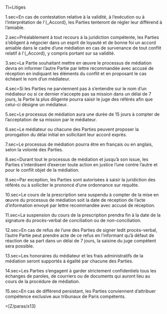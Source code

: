 Ti=Litiges

1.sec=En cas de contestation relative à la validité, à l’exécution ou à l’interprétation de l'{_Accord}, les Parties tenteront de régler leur différend à l’amiable.
 
2.sec=Préalablement à tout recours à la juridiction compétente, les Parties s’obligent à négocier dans un esprit de loyauté et de bonne foi un accord amiable dans le cadre d’une médiation en cas de survenance de tout conflit relatif à l'{_Accord}, y compris portant sur sa validité.

3.sec=La Partie souhaitant mettre en œuvre le processus de médiation devra en informer l’autre Partie par lettre recommandée avec accusé de réception en indiquant les éléments du conflit et en proposant le cas échéant le nom d’un médiateur.

4.sec=Si les Parties ne parviennent pas à s’entendre sur le nom d’un médiateur ou si ce dernier n’accepte pas sa mission dans un délai de 7 jours, la Partie la plus diligente pourra saisir le juge des référés afin que celui-ci désigne un médiateur.

5.sec=Le processus de médiation aura une durée de 15 jours à compter de l’acceptation de sa mission par le médiateur.

6.sec=Le médiateur ou chacune des Parties peuvent proposer la prorogation du délai initial en sollicitant leur accord exprès.

7.sec=Le processus de médiation pourra être en français ou en anglais, selon la volonté des Parties.

8.sec=Durant tout le processus de médiation et jusqu’à son issue, les Parties s’interdisent d’exercer toute action en justice l’une contre l’autre et pour le conflit objet de la médiation. 

9.sec=Par exception, les Parties sont autorisées à saisir la juridiction des référés ou à  solliciter le prononcé d’une ordonnance sur requête.

10.sec=Le cours de la prescription sera suspendu à compter de la mise en œuvre du processus de médiation soit la date de réception de l’acte d’information envoyé par lettre recommandée avec accusé de réception.

11.sec=La suspension du cours de la prescription prendra fin à la date de la signature du procès-verbal de conciliation ou de non-conciliation.

12.sec=En cas de refus de l’une des Parties de signer ledit procès-verbal, l’autre Partie peut prendre acte de ce refus en l’informant qu’à défaut de réaction de sa part dans un délai de 7 jours, la saisine du juge compétent sera possible.

13.sec=Les honoraires du médiateur et les frais administratifs de la médiation seront supportés à égalité par chacune des Parties.

14.sec=Les Parties s’engagent à garder strictement confidentiels tous les échanges de paroles, de courriers ou de documents qui auront lieu au cours de la procédure de médiation.

15.sec=En cas de différend persistant, les Parties conviennent d’attribuer compétence exclusive aux tribunaux de Paris compétents.

=[Z/paras/s13]
